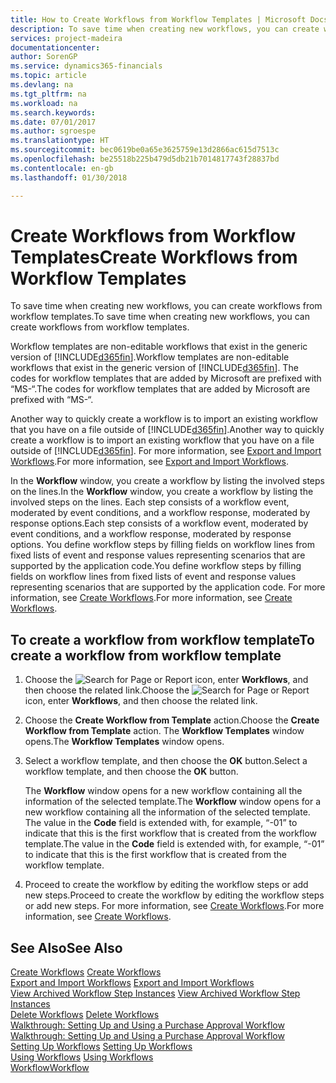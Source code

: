 ```yaml
---
title: How to Create Workflows from Workflow Templates | Microsoft Docs
description: To save time when creating new workflows, you can create workflows from workflow templates.
services: project-madeira
documentationcenter: 
author: SorenGP
ms.service: dynamics365-financials
ms.topic: article
ms.devlang: na
ms.tgt_pltfrm: na
ms.workload: na
ms.search.keywords: 
ms.date: 07/01/2017
ms.author: sgroespe
ms.translationtype: HT
ms.sourcegitcommit: bec0619be0a65e3625759e13d2866ac615d7513c
ms.openlocfilehash: be25518b225b479d5db21b7014817743f28837bd
ms.contentlocale: en-gb
ms.lasthandoff: 01/30/2018

---
```

# <a name="create-workflows-from-workflow-templates"></a><span data-ttu-id="fc31a-103">Create Workflows from Workflow Templates</span><span class="sxs-lookup"><span data-stu-id="fc31a-103">Create Workflows from Workflow Templates</span></span>
<span data-ttu-id="fc31a-104">To save time when creating new workflows, you can create workflows from workflow templates.</span><span class="sxs-lookup"><span data-stu-id="fc31a-104">To save time when creating new workflows, you can create workflows from workflow templates.</span></span>  

 <span data-ttu-id="fc31a-105">Workflow templates are non-editable workflows that exist in the generic version of [!INCLUDE[d365fin](includes/d365fin_md.md)].</span><span class="sxs-lookup"><span data-stu-id="fc31a-105">Workflow templates are non-editable workflows that exist in the generic version of [!INCLUDE[d365fin](includes/d365fin_md.md)].</span></span> <span data-ttu-id="fc31a-106">The codes for workflow templates that are added by Microsoft are prefixed with “MS-“.</span><span class="sxs-lookup"><span data-stu-id="fc31a-106">The codes for workflow templates that are added by Microsoft are prefixed with “MS-“.</span></span>  

 <span data-ttu-id="fc31a-107">Another way to quickly create a workflow is to import an existing workflow that you have on a file outside of [!INCLUDE[d365fin](includes/d365fin_md.md)].</span><span class="sxs-lookup"><span data-stu-id="fc31a-107">Another way to quickly create a workflow is to import an existing workflow that you have on a file outside of [!INCLUDE[d365fin](includes/d365fin_md.md)].</span></span> <span data-ttu-id="fc31a-108">For more information, see [Export and Import Workflows](across-how-to-export-and-import-workflows.md).</span><span class="sxs-lookup"><span data-stu-id="fc31a-108">For more information, see [Export and Import Workflows](across-how-to-export-and-import-workflows.md).</span></span>  

<span data-ttu-id="fc31a-109">In the **Workflow** window, you create a workflow by listing the involved steps on the lines.</span><span class="sxs-lookup"><span data-stu-id="fc31a-109">In the **Workflow** window, you create a workflow by listing the involved steps on the lines.</span></span> <span data-ttu-id="fc31a-110">Each step consists of a workflow event, moderated by event conditions, and a workflow response, moderated by response options.</span><span class="sxs-lookup"><span data-stu-id="fc31a-110">Each step consists of a workflow event, moderated by event conditions, and a workflow response, moderated by response options.</span></span> <span data-ttu-id="fc31a-111">You define workflow steps by filling fields on workflow lines from fixed lists of event and response values representing scenarios that are supported by the application code.</span><span class="sxs-lookup"><span data-stu-id="fc31a-111">You define workflow steps by filling fields on workflow lines from fixed lists of event and response values representing scenarios that are supported by the application code.</span></span> <span data-ttu-id="fc31a-112">For more information, see [Create Workflows](across-how-to-create-workflows.md).</span><span class="sxs-lookup"><span data-stu-id="fc31a-112">For more information, see [Create Workflows](across-how-to-create-workflows.md).</span></span>  

## <a name="to-create-a-workflow-from-workflow-template"></a><span data-ttu-id="fc31a-113">To create a workflow from workflow template</span><span class="sxs-lookup"><span data-stu-id="fc31a-113">To create a workflow from workflow template</span></span>  
1.  <span data-ttu-id="fc31a-114">Choose the ![Search for Page or Report](media/ui-search/search_small.png "Search for Page or Report icon") icon, enter **Workflows**, and then choose the related link.</span><span class="sxs-lookup"><span data-stu-id="fc31a-114">Choose the ![Search for Page or Report](media/ui-search/search_small.png "Search for Page or Report icon") icon, enter **Workflows**, and then choose the related link.</span></span>  
2.  <span data-ttu-id="fc31a-115">Choose the **Create Workflow from Template** action.</span><span class="sxs-lookup"><span data-stu-id="fc31a-115">Choose the **Create Workflow from Template** action.</span></span> <span data-ttu-id="fc31a-116">The **Workflow Templates** window opens.</span><span class="sxs-lookup"><span data-stu-id="fc31a-116">The **Workflow Templates** window opens.</span></span>  
3.  <span data-ttu-id="fc31a-117">Select a workflow template, and then choose the **OK** button.</span><span class="sxs-lookup"><span data-stu-id="fc31a-117">Select a workflow template, and then choose the **OK** button.</span></span>  

     <span data-ttu-id="fc31a-118">The **Workflow** window opens for a new workflow containing all the information of the selected template.</span><span class="sxs-lookup"><span data-stu-id="fc31a-118">The **Workflow** window opens for a new workflow containing all the information of the selected template.</span></span> <span data-ttu-id="fc31a-119">The value in the **Code** field is extended with, for example, “-01” to indicate that this is the first workflow that is created from the workflow template.</span><span class="sxs-lookup"><span data-stu-id="fc31a-119">The value in the **Code** field is extended with, for example, “-01” to indicate that this is the first workflow that is created from the workflow template.</span></span>  
4.  <span data-ttu-id="fc31a-120">Proceed to create the workflow by editing the workflow steps or add new steps.</span><span class="sxs-lookup"><span data-stu-id="fc31a-120">Proceed to create the workflow by editing the workflow steps or add new steps.</span></span> <span data-ttu-id="fc31a-121">For more information, see [Create Workflows](across-how-to-create-workflows.md).</span><span class="sxs-lookup"><span data-stu-id="fc31a-121">For more information, see [Create Workflows](across-how-to-create-workflows.md).</span></span>  

## <a name="see-also"></a><span data-ttu-id="fc31a-122">See Also</span><span class="sxs-lookup"><span data-stu-id="fc31a-122">See Also</span></span>  
 <span data-ttu-id="fc31a-123">[Create Workflows](across-how-to-create-workflows.md) </span><span class="sxs-lookup"><span data-stu-id="fc31a-123">[Create Workflows](across-how-to-create-workflows.md) </span></span>  
 <span data-ttu-id="fc31a-124">[Export and Import Workflows](across-how-to-export-and-import-workflows.md) </span><span class="sxs-lookup"><span data-stu-id="fc31a-124">[Export and Import Workflows](across-how-to-export-and-import-workflows.md) </span></span>  
 <span data-ttu-id="fc31a-125">[View Archived Workflow Step Instances](across-how-to-view-archived-workflow-step-instances.md) </span><span class="sxs-lookup"><span data-stu-id="fc31a-125">[View Archived Workflow Step Instances](across-how-to-view-archived-workflow-step-instances.md) </span></span>  
 <span data-ttu-id="fc31a-126">[Delete Workflows](across-how-to-delete-workflows.md) </span><span class="sxs-lookup"><span data-stu-id="fc31a-126">[Delete Workflows](across-how-to-delete-workflows.md) </span></span>  
 <span data-ttu-id="fc31a-127">[Walkthrough: Setting Up and Using a Purchase Approval Workflow](walkthrough-setting-up-and-using-a-purchase-approval-workflow.md) </span><span class="sxs-lookup"><span data-stu-id="fc31a-127">[Walkthrough: Setting Up and Using a Purchase Approval Workflow](walkthrough-setting-up-and-using-a-purchase-approval-workflow.md) </span></span>  
 <span data-ttu-id="fc31a-128">[Setting Up Workflows](across-set-up-workflows.md) </span><span class="sxs-lookup"><span data-stu-id="fc31a-128">[Setting Up Workflows](across-set-up-workflows.md) </span></span>  
 <span data-ttu-id="fc31a-129">[Using Workflows](across-use-workflows.md) </span><span class="sxs-lookup"><span data-stu-id="fc31a-129">[Using Workflows](across-use-workflows.md) </span></span>  
 [<span data-ttu-id="fc31a-130">Workflow</span><span class="sxs-lookup"><span data-stu-id="fc31a-130">Workflow</span></span>](across-workflow.md)   

